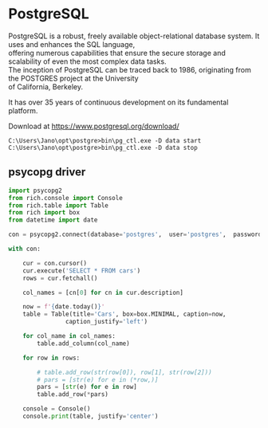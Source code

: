 # PostgreSQL

PostgreSQL is a robust, freely available object-relational database system. It uses and enhances the SQL language,  
offering numerous capabilities that ensure the secure storage and scalability of even the most complex data tasks.  
The inception of PostgreSQL can be traced back to 1986, originating from the POSTGRES project at the University  
of California, Berkeley.  

It has over 35 years of continuous development on its fundamental platform.  

Download at https://www.postgresql.org/download/

```
C:\Users\Jano\opt\postgre>bin\pg_ctl.exe -D data start
C:\Users\Jano\opt\postgre>bin\pg_ctl.exe -D data stop
```


## psycopg driver

```python
import psycopg2
from rich.console import Console
from rich.table import Table
from rich import box
from datetime import date

con = psycopg2.connect(database='postgres',  user='postgres',  password='s$cret')

with con:

    cur = con.cursor()
    cur.execute('SELECT * FROM cars')
    rows = cur.fetchall()

    col_names = [cn[0] for cn in cur.description]

    now = f'{date.today()}'
    table = Table(title='Cars', box=box.MINIMAL, caption=now,
                caption_justify='left')

    for col_name in col_names:
        table.add_column(col_name)

    for row in rows:

        # table.add_row(str(row[0]), row[1], str(row[2]))
        # pars = [str(e) for e in (*row,)]
        pars = [str(e) for e in row]
        table.add_row(*pars)

    console = Console()
    console.print(table, justify='center')
```
